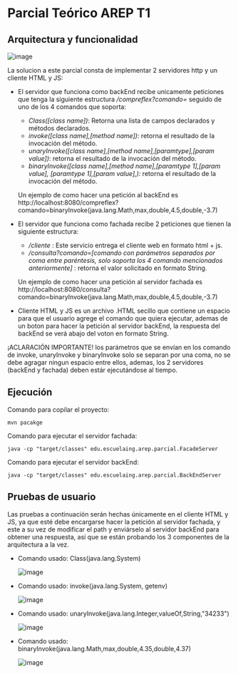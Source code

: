 # Parcial Teórico AREP T1
## Arquitectura y funcionalidad

![image](https://github.com/user-attachments/assets/c8885dbf-aa7a-4275-82ce-fbe82766cba8)

La solucion a este parcial consta de implementar 2 servidores http y un cliente HTML y JS:
- El servidor que funciona como backEnd recibe unicamente peticiones que tenga la siguiente estructura _/compreflex?comando=_ seguido de uno de los 4 comandos que soporta:
  - _Class([class name])_: Retorna una lista de campos declarados y métodos declarados.
  - _invoke([class name],[method name])_: retorna el resultado de la invocación del método.
  - _unaryInvoke([class name],[method name],[paramtype],[param value])_: retorna el resultado de la invocación del método.
  - _binaryInvoke([class name],[method name],[paramtype 1],[param value], [paramtype 1],[param value],)_: retorna el resultado de la invocación del método.
  
  Un ejemplo de como hacer una petición al backEnd es http://localhost:8080/compreflex?comando=binaryInvoke(java.lang.Math,max,double,4.5,double,-3.7)
- El servidor que funciona como fachada recibe 2 peticiones que tienen la siguiente estructura:
  - _/cliente_ : Este servicio entrega el cliente web en formato html + js.
  - _/consulta?comando=[comando con parámetros separados por coma entre paréntesis, solo soporta los 4 comando mencionados anteriormente]_ : retorna el valor solicitado en formato String.

  Un ejemplo de como hacer una petición al servidor fachada es http://localhost:8080/consulta?comando=binaryInvoke(java.lang.Math,max,double,4.5,double,-3.7)
- Cliente HTML y JS es un archivo .HTML secillo que contiene un espacio para que el usuario agrege el comando que quiera ejecutar, ademas de un boton para hacer la petición al servidor backEnd, la respuesta del backEnd se verá abajo del voton en formato String.

¡ACLARACIÓN IMPORTANTE! los parámetros que se envían en los comando de invoke, unaryInvoke y binaryInvoke solo se separan por una coma, no se debe agragar ningun espacio entre ellos, ademas, los 2 servidores (backEnd y fachada) deben estár ejecutándose al tiempo.

## Ejecución

Comando para copilar el proyecto:
    
    mvn pacakge

Comando para ejecutar el servidor fachada:
    
    java -cp "target/classes" edu.escuelaing.arep.parcial.FacadeServer

Comando para ejecutar el servidor backEnd:
    
    java -cp "target/classes" edu.escuelaing.arep.parcial.BackEndServer
  

## Pruebas de usuario

Las pruebas a continuación serán hechas únicamente en el cliente HTML y JS, ya que esté debe encargarse hacer la petición al servidor fachada, y este a su vez de modificar el path y enviárselo al servidor backEnd para obtener una respuesta, así que se están probando los 3 componentes de la arquitectura a la vez.
- Comando usado: Class(java.lang.System)

  ![image](https://github.com/user-attachments/assets/1c4c7469-a13f-4921-969e-d75c1ecae3d8)


- Comando usado: invoke(java.lang.System, getenv)

  ![image](https://github.com/user-attachments/assets/be80becb-5f40-4480-b581-1354dc6d519f)

- Comando usado: unaryInvoke(java.lang.Integer,valueOf,String,"34233")

  ![image](https://github.com/user-attachments/assets/0d0d4124-c158-4514-aaaf-c00ac6c46702)

- Comando usado: binaryInvoke(java.lang.Math,max,double,4.35,double,4.37)

  ![image](https://github.com/user-attachments/assets/e1ad1421-365f-4488-86ef-0b0c31dd8c17)

  

